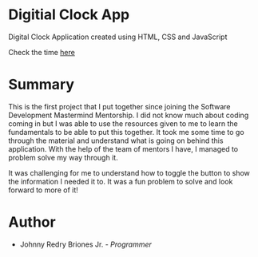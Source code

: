 # Digitial Clock App

Digital Clock Application created using HTML, CSS and JavaScript

Check the time [here](https://jbri91.github.io/digital_clock_app-master/)

# Summary

This is the first project that I put together since joining the Software Development Mastermind Mentorship. I did not know much about coding coming in but I was able to use the resources given to me to learn the fundamentals to be able to put this together. It took me some time to go through the material and understand what is going on behind this application. With the help of the team of mentors I have, I managed to problem solve my way through it. 

It was challenging for me to understand how to toggle the button to show the information I needed it to. It was a fun problem to solve and look forward to more of it! 

# Author
* Johnny Redry Briones Jr. - *Programmer*
